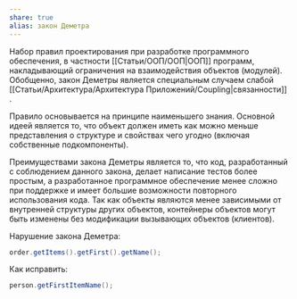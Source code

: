 ```yaml
---
share: true
alias: закон Деметра
---
```


Набор правил проектирования при разработке программного обеспечения, в частности [[Статьи/ООП/ООП|ООП]] программ, накладывающий ограничения на взаимодействия объектов (модулей). Обобщенно, закон Деметры является специальным случаем слабой [[Статьи/Архитектура/Архитектура Приложений/Coupling|связанности]] .

Правило основывается на принципе наименьшего знания. Основной идеей является то, что объект должен иметь как можно меньше представления о структуре и свойствах чего угодно (включая собственные подкомпоненты).

Преимуществами закона Деметры является то, что код, разработанный с соблюдением данного закона, делает написание тестов более простым, а разработанное программное обеспечение менее сложно при поддержке и имеет большие возможности повторного использования кода. Так как объекты являются менее зависимыми от внутренней структуры других объектов, контейнеры объектов могут быть изменены без модификации вызывающих объектов (клиентов).

Нарушение закона Деметра:

```java
order.getItems().getFirst().getName();
```

Как исправить:

```java
person.getFirstItemName();
```
